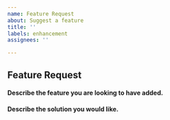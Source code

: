 ```yaml
---
name: Feature Request
about: Suggest a feature
title: ''
labels: enhancement
assignees: ''

---
```


## Feature Request

#### Describe the feature you are looking to have added.

<!--
A clear and concise description of what the feature is. Example:

It would be create if this application can also create coffee for me by ...
-->

#### Describe the solution you would like.

<!-- A clear and concise description of what you want to happen. Add any considered drawbacks. -->
